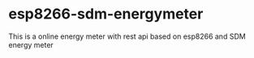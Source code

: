 # esp8266-sdm-energymeter
This is a online energy meter with rest api based on esp8266 and SDM energy meter
